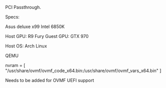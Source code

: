 PCI Passthrough.

Specs:

Asus deluxe x99
Intel 6850K

Host GPU: R9 Fury
Guest GPU: GTX 970

Host OS: Arch Linux

QEMU

nvram = [
	"/usr/share/ovmf/ovmf_code_x64.bin:/usr/share/ovmf/ovmf_vars_x64.bin"
]

Needs to be added for OVMF UEFI support


